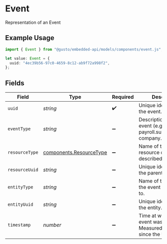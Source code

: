 # Event

Representation of an Event

## Example Usage

```typescript
import { Event } from "@gusto/embedded-api/models/components/event.js";

let value: Event = {
  uuid: "4ec39b56-97c0-4659-8c12-ab9f72a998f2",
};
```

## Fields

| Field                                                                           | Type                                                                            | Required                                                                        | Description                                                                     |
| ------------------------------------------------------------------------------- | ------------------------------------------------------------------------------- | ------------------------------------------------------------------------------- | ------------------------------------------------------------------------------- |
| `uuid`                                                                          | *string*                                                                        | :heavy_check_mark:                                                              | Unique identifier for the event.                                                |
| `eventType`                                                                     | *string*                                                                        | :heavy_minus_sign:                                                              | Description of the event (e.g., payroll.submitted, or company.form.signed).     |
| `resourceType`                                                                  | [components.ResourceType](../../models/components/resourcetype.md)              | :heavy_minus_sign:                                                              | Name of the parent resource of the described entity.                            |
| `resourceUuid`                                                                  | *string*                                                                        | :heavy_minus_sign:                                                              | Unique identifier for the parent resource.                                      |
| `entityType`                                                                    | *string*                                                                        | :heavy_minus_sign:                                                              | Name of the entity that the event corresponds to.                               |
| `entityUuid`                                                                    | *string*                                                                        | :heavy_minus_sign:                                                              | Unique identifier for the entity.                                               |
| `timestamp`                                                                     | *number*                                                                        | :heavy_minus_sign:                                                              | Time at which this event was created. Measured in seconds since the Unix epoch. |